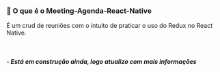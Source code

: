 ### 🤔 O que é o Meeting-Agenda-React-Native
<p>É um crud de reuniões com o intuito de praticar o uso do Redux no React Native.</p>


</br>

##### - Está em construção ainda, logo atualizo com mais informações
